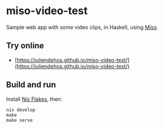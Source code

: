 # miso-video-test

Sample web app with some video clips, in Haskell, using [Miso](https://haskell-miso.org/).


## Try online

- [https://juliendehos.github.io/miso-video-test/](https://juliendehos.github.io/miso-video-test/)


## Build and run

Install [Nix Flakes](https://nixos.wiki/wiki/Flakes), then:

```
nix develop
make
make serve
```

